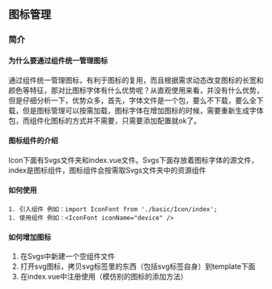 ## 图标管理

### 简介
#### 为什么要通过组件统一管理图标

通过组件统一管理图标，有利于图标的复用，而且根据需求动态改变图标的长宽和颜色等特征，那对比图标字体有什么优势呢？从直观使用来看，并没有什么优势，但是仔细分析一下，优势众多，首先，字体文件是一个包，要么不下载，要么全下载，但是图标管理可以按需加载，图标字体在增加图标的时候，需要重新生成字体包，而组件化图标的方式并不需要，只需要添加配置就ok了。

#### 图标组件的介绍
Icon下面有Svgs文件夹和index.vue文件。Svgs下面存放着图标字体的源文件，index是图标组件，图标组件会按需取Svgs文件夹中的资源组件


#### 如何使用

``` 
1. 引入组件 例如：import IconFont from './basic/Icon/index';
1. 使用组件 例如：<IconFont iconName="device" />

``` 


#### 如何增加图标
1. 在Svgs中新建一个空组件文件
2. 打开svg图标，拷贝svg标签里的东西（包括svg标签自身）到template下面
3. 在index.vue中注册使用（模仿别的图标的添加方法）




